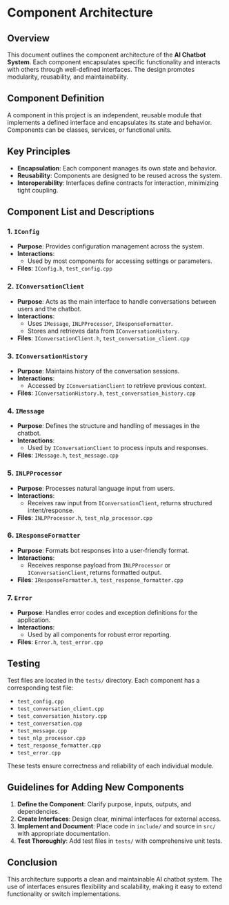 # Component Architecture

## Overview

This document outlines the component architecture of the **AI Chatbot System**. Each component encapsulates specific functionality and interacts with others through well-defined interfaces. The design promotes modularity, reusability, and maintainability.

## Component Definition

A component in this project is an independent, reusable module that implements a defined interface and encapsulates its state and behavior. Components can be classes, services, or functional units.

## Key Principles

- **Encapsulation**: Each component manages its own state and behavior.
- **Reusability**: Components are designed to be reused across the system.
- **Interoperability**: Interfaces define contracts for interaction, minimizing tight coupling.

## Component List and Descriptions

### 1. `IConfig`

- **Purpose**: Provides configuration management across the system.
- **Interactions**:
  - Used by most components for accessing settings or parameters.
- **Files**: `IConfig.h`, `test_config.cpp`

### 2. `IConversationClient`

- **Purpose**: Acts as the main interface to handle conversations between users and the chatbot.
- **Interactions**:
  - Uses `IMessage`, `INLPProcessor`, `IResponseFormatter`.
  - Stores and retrieves data from `IConversationHistory`.
- **Files**: `IConversationClient.h`, `test_conversation_client.cpp`

### 3. `IConversationHistory`

- **Purpose**: Maintains history of the conversation sessions.
- **Interactions**:
  - Accessed by `IConversationClient` to retrieve previous context.
- **Files**: `IConversationHistory.h`, `test_conversation_history.cpp`

### 4. `IMessage`

- **Purpose**: Defines the structure and handling of messages in the chatbot.
- **Interactions**:
  - Used by `IConversationClient` to process inputs and responses.
- **Files**: `IMessage.h`, `test_message.cpp`

### 5. `INLPProcessor`

- **Purpose**: Processes natural language input from users.
- **Interactions**:
  - Receives raw input from `IConversationClient`, returns structured intent/response.
- **Files**: `INLPProcessor.h`, `test_nlp_processor.cpp`

### 6. `IResponseFormatter`

- **Purpose**: Formats bot responses into a user-friendly format.
- **Interactions**:
  - Receives response payload from `INLPProcessor` or `IConversationClient`, returns formatted output.
- **Files**: `IResponseFormatter.h`, `test_response_formatter.cpp`

### 7. `Error`

- **Purpose**: Handles error codes and exception definitions for the application.
- **Interactions**:
  - Used by all components for robust error reporting.
- **Files**: `Error.h`, `test_error.cpp`

## Testing

Test files are located in the `tests/` directory. Each component has a corresponding test file:

- `test_config.cpp`
- `test_conversation_client.cpp`
- `test_conversation_history.cpp`
- `test_conversation.cpp`
- `test_message.cpp`
- `test_nlp_processor.cpp`
- `test_response_formatter.cpp`
- `test_error.cpp`

These tests ensure correctness and reliability of each individual module.

## Guidelines for Adding New Components

1. **Define the Component**: Clarify purpose, inputs, outputs, and dependencies.
2. **Create Interfaces**: Design clear, minimal interfaces for external access.
3. **Implement and Document**: Place code in `include/` and source in `src/` with appropriate documentation.
4. **Test Thoroughly**: Add test files in `tests/` with comprehensive unit tests.

## Conclusion

This architecture supports a clean and maintainable AI chatbot system. The use of interfaces ensures flexibility and scalability, making it easy to extend functionality or switch implementations.
